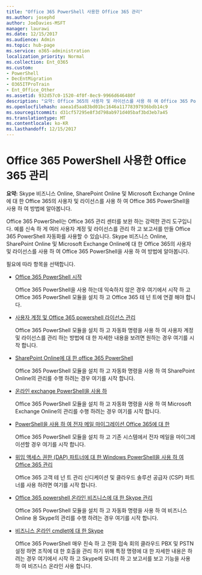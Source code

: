 ```yaml
---
title: "Office 365 PowerShell 사용한 Office 365 관리"
ms.author: josephd
author: JoeDavies-MSFT
manager: laurawi
ms.date: 12/15/2017
ms.audience: Admin
ms.topic: hub-page
ms.service: o365-administration
localization_priority: Normal
ms.collection: Ent_O365
ms.custom:
- PowerShell
- DecEntMigration
- O365ITProTrain
- Ent_Office_Other
ms.assetid: 932d57c0-1520-4f0f-8ec9-9966d646480f
description: "요약: Office 365의 사용자 및 라이선스를 사용 하 여 Office 365 PowerShell을 사용 하는 방법, 비즈니스 Online, SharePoint Online 및 Microsoft Exchange Online에 대 한 Skype에 알아봅니다."
ms.openlocfilehash: aaea1d5aa83bd01bc1646a11778397936bdb14c9
ms.sourcegitcommit: d31cf57295e8f3d798ab971d405baf3bd3eb7a45
ms.translationtype: MT
ms.contentlocale: ko-KR
ms.lasthandoff: 12/15/2017
---
```

# <a name="manage-office-365-with-office-365-powershell"></a>Office 365 PowerShell 사용한 Office 365 관리

 **요약:** Skype 비즈니스 Online, SharePoint Online 및 Microsoft Exchange Online에 대 한 Office 365의 사용자 및 라이선스를 사용 하 여 Office 365 PowerShell을 사용 하 여 방법에 알아봅니다.
  
Office 365 PowerShell는 Office 365 관리 센터를 보완 하는 강력한 관리 도구입니다. 예를 신속 하 게 여러 사용자 계정 및 라이선스를 관리 하 고 보고서를 만들 Office 365 PowerShell 자동화를 사용할 수 있습니다. Skype 비즈니스 Online, SharePoint Online 및 Microsoft Exchange Online에 대 한 Office 365의 사용자 및 라이선스를 사용 하 여 Office 365 PowerShell을 사용 하 여 방법에 알아봅니다. 
  
필요에 따라 항목을 선택합니다.
  
- [Office 365 PowerShell 시작](getting-started-with-office-365-powershell.md)
    
    Office 365 PowerShell을 사용 하는데 익숙하지 않은 경우 여기에서 시작 하 고 Office 365 PowerShell 모듈을 설치 하 고 Office 365 테 넌 트에 연결 해야 합니다.
    
- [사용자 계정 및 Office 365 powershell 라이선스 관리](manage-user-accounts-and-licenses-with-office-365-powershell.md)
    
    Office 365 PowerShell 모듈을 설치 하 고 자동화 명령을 사용 하 여 사용자 계정 및 라이선스를 관리 하는 방법에 대 한 자세한 내용을 보려면 원하는 경우 여기를 시작 합니다.
    
- [SharePoint Online에 대 한 office 365 PowerShell](https://technet.microsoft.com/en-us/library/fp161362.aspx)
    
    Office 365 PowerShell 모듈을 설치 하 고 자동화 명령을 사용 하 여 SharePoint Online의 관리를 수행 하려는 경우 여기를 시작 합니다.
    
- [온라인 exchange PowerShell을 사용 하](https://technet.microsoft.com/library/jj200677%28v=exchg.160%29.aspx)
    
    Office 365 PowerShell 모듈을 설치 하 고 자동화 명령을 사용 하 여 Microsoft Exchange Online의 관리를 수행 하려는 경우 여기를 시작 합니다.
    
- [PowerShell을 사용 하 여 전자 메일 마이그레이션 Office 365에 대 한](use-powershell-for-email-migration-to-office-365.md)
    
    Office 365 PowerShell 모듈을 설치 하 고 기존 시스템에서 전자 메일을 마이그레이션할 경우 여기를 시작 합니다. 
    
- [위임 액세스 권한 (DAP) 파트너에 대 한 Windows PowerShell을 사용 하 여 Office 365 관리](manage-office-365-with-windows-powershell-for-delegated-access-permissions-dap-p.md)
    
    Office 365 고객 테 넌 트 관리 신디케이션 및 클라우드 솔루션 공급자 (CSP) 파트너를 사용 하려면 여기를 시작 합니다. 
    
- [Office 365 powershell 온라인 비즈니스에 대 한 Skype 관리](manage-skype-for-business-online-with-office-365-powershell.md)
    
    Office 365 PowerShell 모듈을 설치 하 고 자동화 명령을 사용 하 여 비즈니스 Online 용 Skype의 관리를 수행 하려는 경우 여기를 시작 합니다.
    
- [비즈니스 온라인 cmdlet에 대 한 Skype](http://technet.microsoft.com/library/141fbda3-992a-4eeb-9352-c6b0ffd760f6.aspx)
    
    Office 365 PowerShell 매우 친숙 하 고 전화 접속 회의 클라우드 PBX 및 PSTN 설정 하면 조직에 대 한 호출을 관리 하기 위해 특정 명령에 대 한 자세한 내용은 하려는 경우 여기에서 시작 하 고 Skype에 모니터 하 고 보고서를 보고 기능을 사용 하 여 비즈니스 온라인 사용 합니다.
    

